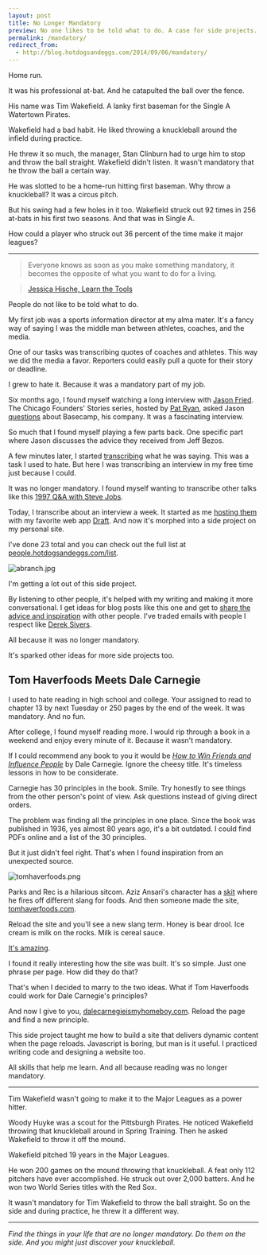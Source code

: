 ```yaml
---
layout: post
title: No Longer Mandatory
preview: No one likes to be told what to do. A case for side projects. 
permalink: /mandatory/
redirect_from:
  - http://blog.hotdogsandeggs.com/2014/09/06/mandatory/
---
```


Home run. 

It was his professional at-bat. And he catapulted the ball over the fence. 

His name was Tim Wakefield. A lanky first baseman for the Single A Watertown Pirates. 

Wakefield had a bad habit. He liked throwing a knuckleball around the infield during practice. 

He threw it so much, the manager, Stan Clinburn had to urge him to stop and throw the ball straight. Wakefield didn't listen. It wasn't mandatory that he throw the ball a certain way. 

He was slotted to be a home-run hitting first baseman. Why throw a knuckleball? It was a circus pitch. 

But his swing had a few holes in it too. Wakefield struck out 92 times in 256 at-bats in his first two seasons. And that was in Single A. 

How could a player who struck out 36 percent of the time make it major leagues? 

* * * 
> Everyone knows as soon as you make something mandatory, it becomes the opposite of what you want to do for a living.

> [Jessica Hische, Learn the Tools](http://people.hotdogsandeggs.com/2014/02/01/jessica-hische/)

People do not like to be told what to do. 

My first job was a sports information director at my alma mater. It's a fancy way of saying I was the middle man between athletes, coaches, and the media. 

One of our tasks was transcribing quotes of coaches and athletes. This way we did the media a favor. Reporters could easily pull a quote for their story or deadline. 

I grew to hate it. Because it was a mandatory part of my job.

Six months ago, I found myself watching a long interview with [Jason Fried](https://twitter.com/jasonfried). The Chicago Founders' Stories series, hosted by [Pat Ryan](https://twitter.com/PatRyanChicago), asked Jason [questions](http://vimeo.com/88749951) about Basecamp, his company. It was a fascinating interview. 

So much that I found myself playing a few parts back. One specific part where Jason discusses the advice they received from Jeff Bezos. 

A few minutes later, I started [transcribing](http://people.hotdogsandeggs.com/2014/02/21/jason-fried/) what he was saying. This was a task I used to hate. But here I was transcribing an interview in my free time just because I could. 

It was no longer mandatory. I found myself wanting to transcribe other talks like this [1997 Q&A with Steve Jobs](http://people.hotdogsandeggs.com/2014/01/21/steve-jobs/). 

Today, I transcribe about an interview a week. It started as me [hosting them](http://talks.withdraft.com) with my favorite web app [Draft](http://draftin.com). And now it's morphed into a side project on my personal site.  

I've done 23 total and you can check out the full list at [people.hotdogsandeggs.com/list](http://people.hotdogsandeggs.com/list/). 

![abranch.jpg](https://draftin.com:443/images/20578?token=hFF1OUGZkqB7VniwEUC9YlyjK7KTuMdZRYQh66gRRbDGJ3MnzO1xnjXuaqieMjqNvVuZ7aQs09ZXZq5UbAFL24E) 

I'm getting a lot out of this side project. 

By listening to other people, it's helped with my writing and making it more conversational. I get ideas for blog posts like this one and get to [share the advice and inspiration](https://twitter.com/shanerice/status/501845460617670656) with other people. I've traded emails with people I respect like [Derek Sivers](http://sivers.org/). 

All because it was no longer mandatory. 

It's sparked other ideas for more side projects too. 

## Tom Haverfoods Meets Dale Carnegie 

I used to hate reading in high school and college. Your assigned to read to chapter 13 by next Tuesday or 250 pages by the end of the week. It was mandatory. And no fun. 

After college, I found myself reading more. I would rip through a book in a weekend and enjoy every minute of it. Because it wasn't mandatory. 

If I could recommend any book to you it would be *[How to Win Friends and Influence People](http://www.amazon.com/How-Win-Friends-Influence-People/dp/0671027034)* by Dale Carnegie. Ignore the cheesy title. It's timeless lessons in how to be considerate. 

Carnegie has 30 principles in the book. Smile. Try honestly to see things from the other person's point of view. Ask questions instead of giving direct orders.  

The problem was finding all the principles in one place. Since the book was published in 1936, yes almost 80 years ago, it's a bit outdated. I could find PDFs online and a list of the 30 principles. 

But it just didn't feel right. That's when I found inspiration from an unexpected source. 

![tomhaverfoods.png](https://draftin.com:443/images/20579?token=BXdG8RZM6u2oQDivbXOOgddjctw5KCOFajiljcwHqCHEldkfVvnjTbCVoLzQ_p9tv5s8JLb_C4kFn3M3GHufeZA) 

Parks and Rec is a hilarious sitcom. Aziz Ansari's character has a [skit](http://youtu.be/m3wQftmEDu0) where he fires off different slang for foods. And then someone made the site, [tomhaverfoods.com](http://youtu.be/m3wQftmEDu0). 

Reload the site and you'll see a new slang term. Honey is bear drool. Ice cream is milk on the rocks. Milk is cereal sauce. 

[It's amazing](http://youtu.be/3oLuxhYO5cw?t=1m40s). 

I found it really interesting how the site was built. It's so simple. Just one phrase per page. How did they do that? 

That's when I decided to marry to the two ideas. What if Tom Haverfoods could work for Dale Carnegie's principles? 

And now I give to you, [dalecarnegieismyhomeboy.com](http://dalecarnegieismyhomeboy.com/). Reload the page and find a new principle. 

This side project taught me how to build a site that delivers dynamic content when the page reloads. Javascript is boring, but man is it useful. I practiced writing code and designing a website too. 

All skills that help me learn. And all because reading was no longer mandatory. 

* * * 

Tim Wakefield wasn't going to make it to the Major Leagues as a power hitter. 

Woody Huyke was a scout for the Pittsburgh Pirates. He noticed Wakefield throwing that knuckleball around in Spring Training. Then he asked Wakefield to throw it off the mound. 

Wakefield pitched 19 years in the Major Leagues. 

He won 200 games on the mound throwing that knuckleball. A feat only 112 pitchers have ever accomplished. He struck out over 2,000 batters. And he won two World Series titles with the Red Sox. 

It wasn't mandatory for Tim Wakefield to throw the ball straight. So on the side and during practice, he threw it a different way. 

* * * 

*Find the things in your life that are no longer mandatory. Do them on the side. And you might just discover your knuckleball.*

